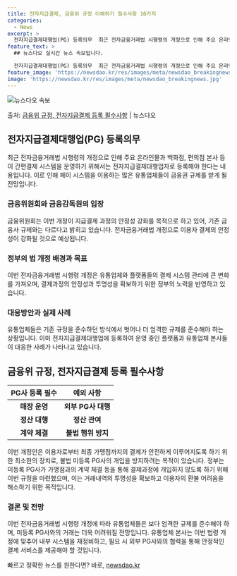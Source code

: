 ```yaml
---
title: 전자지급결제, 금융위 규정 이해하기 필수사항 10가지
categories:
  - News
excerpt: >
  전자지급결제대행업(PG) 등록의무  최근 전자금융거래법 시행령의 개정으로 인해 주요 온라인몰과 백화점, 편의…
feature_text: >
  ## 뉴스다오 실시간 뉴스 속보입니다.

  전자지급결제대행업(PG) 등록의무  최근 전자금융거래법 시행령의 개정으로 인해 주요 온라인몰과 백화점, 편의…
feature_image: 'https://newsdao.kr/res/images/meta/newsdao_breakingnews.jpg'
image: 'https://newsdao.kr/res/images/meta/newsdao_breakingnews.jpg'
---
```


![뉴스다오 속보](https://newsdao.kr/res/images/meta/newsdao_breakingnews.jpg)

<p>출처: <a href="https://newsdao.kr/4412" rel="dofollow">금융위 규정, 전자지급결제 등록 필수사항</a> | 뉴스다오</p>

<h2 data-ke-size="size26">전자지급결제대행업(PG) 등록의무</h2>
<p data-ke-size="size16">최근 전자금융거래법 시행령의 개정으로 인해 주요 온라인몰과 백화점, 편의점 본사 등이 간편결제 시스템을 운영하기 위해서는 전자지급결제대행업자로 등록해야 한다는 내용입니다. 이로 인해 페이 시스템을 이용하는 많은 유통업체들이 금융권 규제를 받게 될 전망입니다.</p>

<h3>금융위원회와 금융감독원의 입장</h3>
<p data-ke-size="size16">금융위원회는 이번 개정이 지급결제 과정의 안정성 강화를 목적으로 하고 있어, 기존 금융사 규제와는 다르다고 밝히고 있습니다. 전자금융거래법 개정으로 이용자 결제의 안정성이 강화될 것으로 예상됩니다.</p>

<h3>정부의 법 개정 배경과 목표</h3>
<p data-ke-size="size16">이번 전자금융거래법 시행령 개정은 유통업체와 플랫폼들의 결제 시스템 관리에 큰 변화를 가져오며, 결제과정의 안정성과 투명성을 확보하기 위한 정부의 노력을 반영하고 있습니다.</p>

<h3>대응방안과 실제 사례</h3>
<p data-ke-size="size16">유통업체들은 기존 규정을 준수하던 방식에서 벗어나 더 엄격한 규제를 준수해야 하는 상황입니다. 이미 전자지급결제대행업에 등록하여 운영 중인 플랫폼과 유통업체 본사들이 대응한 사례가 나타나고 있습니다.</p>

<h2 data-ke-size="size26">금융위 규정, 전자지급결제 등록 필수사항</h2>

<table>
<thead>
<tr>
<th><b>PG사 등록 필수</b></th>
<th><b>예외 사항</b></th>
</tr>
</thead>
<tbody>
<tr>
<td style="text-align: center; height: 17px;"><b>매장 운영</b></td>
<td style="text-align: center; height: 17px;"><b>외부 PG사 대행</b></td>
</tr>
<tr>
<td style="text-align: center; height: 17px;"><b>정산 대행</b></td>
<td style="text-align: center; height: 17px;"><b>정산 관여</b></td>
</tr>
<tr>
<td style="text-align: center; height: 17px;"><b>계약 체결</b></td>
<td style="text-align: center; height: 17px;"><b>불법 행위 방지</b></td>
</tr>
</tbody>
</table>

<p data-ke-size="size16">이번 개정안은 이용자로부터 최종 가맹점까지의 결제가 안전하게 이루어지도록 하기 위한 최소한의 장치로, 불법 미등록 PG사의 개입을 방지하려는 목적이 있습니다. 정부는 미등록 PG사가 가맹점과의 계약 체결 등을 통해 결제과정에 개입하지 않도록 하기 위해 이번 규정을 마련했으며, 이는 거래내역의 투명성을 확보하고 이용자의 환불 어려움을 해소하기 위한 목적입니다.</p>

<h3>결론 및 전망</h3>
<p data-ke-size="size16">이번 전자금융거래법 시행령 개정에 따라 유통업체들은 보다 엄격한 규제를 준수해야 하며, 미등록 PG사와의 거래는 더욱 어려워질 전망입니다. 유통업체 본사는 이번 법령 개정에 맞추어 내부 시스템을 재정비하고, 필요 시 외부 PG사와의 협력을 통해 안정적인 결제 서비스를 제공해야 할 것입니다.</p> 

빠르고 정확한 뉴스를 원한다면? 바로, <a href="https://newsdao.kr" rel="dofollow">newsdao.kr</a>


